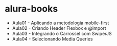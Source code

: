 # alura-books

- Aula01 - Aplicando a metodologia mobile-first
- Aula02 - Criando Header Flexbox e @import
- Aula03 - Integrando o Carrossel com SwiperJS
- Aula04 - Selecionando Media Queries